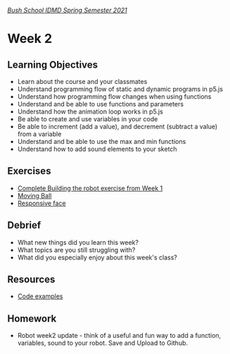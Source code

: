 [_Bush School IDMD Spring Semester 2021_](https://chandrunarayan.github.io/idmd/)

# Week 2

## Learning Objectives

* Learn about the course and your classmates
* Understand programming flow of static and dynamic programs in p5.js
* Understand how programming flow changes when using functions
* Understand and be able to use functions and parameters
* Understand how the animation loop works in p5.js
* Be able to create and use variables in your code
* Be able to increment (add a value), and decrement (subtract a value) from a variable
* Understand and be able to use the max and min functions
* Understand how to add sound elements to your sketch

## Exercises

* [Complete Building the robot exercise from Week 1](../week1/exercises/robot.md)
* [Moving Ball](exercises/ball.md)
* [Responsive face](exercises/face.md)



## Debrief

* What new things did you learn this week?
* What topics are you still struggling with?
* What did you especially enjoy about this week's class?

## Resources

* [Code examples](code/)

## Homework

* Robot week2 update - think of a useful and fun way to add a function, variables, sound to your robot. Save and Upload to Github.